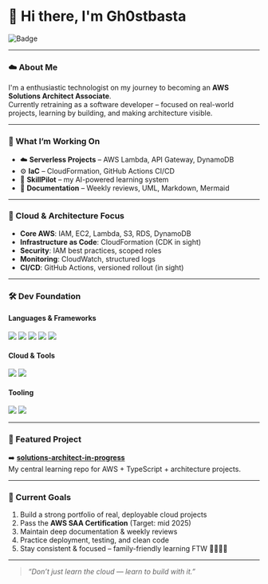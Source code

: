 # 👋 Hi there, I'm Gh0stbasta

![Badge](https://img.shields.io/badge/AWS-SAA_in_progress-orange?style=flat-square&logo=amazon-aws&logoColor=white)

---

### ☁️ About Me

I'm a enthusiastic technologist on my journey to becoming an **AWS Solutions Architect Associate**.  
Currently retraining as a software developer – focused on real-world projects, learning by building, and making architecture visible.

---

### 🚀 What I’m Working On

- ☁️ **Serverless Projects** – AWS Lambda, API Gateway, DynamoDB
- ⚙️ **IaC** – CloudFormation, GitHub Actions CI/CD
- 🧠 **SkillPilot** – my AI-powered learning system
- 📘 **Documentation** – Weekly reviews, UML, Markdown, Mermaid

---

### 🧠 Cloud & Architecture Focus

- **Core AWS**: IAM, EC2, Lambda, S3, RDS, DynamoDB  
- **Infrastructure as Code**: CloudFormation (CDK in sight)  
- **Security**: IAM best practices, scoped roles  
- **Monitoring**: CloudWatch, structured logs  
- **CI/CD**: GitHub Actions, versioned rollout (in sight)  

---

### 🛠 Dev Foundation

#### Languages & Frameworks  
<div>
  <img src="https://img.shields.io/badge/-JavaScript-F7DF1E?logo=javascript&logoColor=black&style=flat-square" />
  <img src="https://img.shields.io/badge/-Node.js-339933?logo=node.js&logoColor=white&style=flat-square" />
  <img src="https://img.shields.io/badge/-Express.js-000000?logo=express&logoColor=white&style=flat-square" />
  <img src="https://img.shields.io/badge/-Django-092E20?logo=django&logoColor=white&style=flat-square" />
  <img src="https://img.shields.io/badge/-Python-3776AB?logo=python&logoColor=white&style=flat-square" />
</div>

#### Cloud & Tools  
<div>
  <img src="https://img.shields.io/badge/-AWS-232F3E?logo=amazon-aws&logoColor=white&style=flat-square" />
  <img src="https://img.shields.io/badge/-GitHub_Actions-2088FF?logo=github-actions&logoColor=white&style=flat-square" />
</div>

#### Tooling  
<div>
  <img src="https://img.shields.io/badge/-Git-F05032?logo=git&logoColor=white&style=flat-square" />
  <img src="https://img.shields.io/badge/-VS_Code-007ACC?logo=visual-studio-code&logoColor=white&style=flat-square" />
</div>

---

### 📌 Featured Project

➡️ [**solutions-architect-in-progress**](https://github.com/Gh0stbasta/solutions-architect-in-progress)  
My central learning repo for AWS + TypeScript + architecture projects.

---

### 🎯 Current Goals

1. Build a strong portfolio of real, deployable cloud projects  
2. Pass the **AWS SAA Certification** (Target: mid 2025)  
3. Maintain deep documentation & weekly reviews  
4. Practice deployment, testing, and clean code  
5. Stay consistent & focused – family-friendly learning FTW 👨‍👩‍👧‍👦

---

> _“Don’t just learn the cloud — learn to build with it.”_

